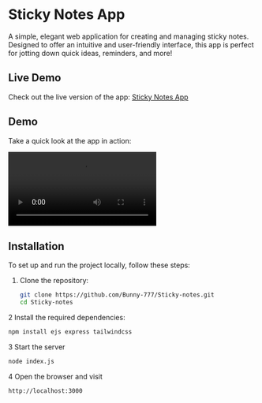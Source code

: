 # Sticky Notes App  

A simple, elegant web application for creating and managing sticky notes. Designed to offer an intuitive and user-friendly interface, this app is perfect for jotting down quick ideas, reminders, and more!  

## Live Demo  
Check out the live version of the app: [Sticky Notes App](https://sticky-notes-zbof.onrender.com)  

## Demo  
Take a quick look at the app in action:  

![Sticky Notes Demo](https://github.com/Bunny-777/Sticky-notes/blob/main/public/demo/sticky_Notes.mp4)  

## Installation  

To set up and run the project locally, follow these steps:  

1. Clone the repository:  
   ```bash  
   git clone https://github.com/Bunny-777/Sticky-notes.git  
   cd Sticky-notes
   ```
2 Install the required dependencies:
```bash
npm install ejs express tailwindcss
```
3 Start the server
```bash
node index.js  
```
4 Open the browser and visit
```arduino
http://localhost:3000  
```
